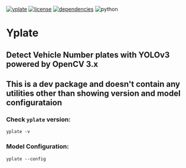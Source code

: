 [![yplate](https://img.shields.io/badge/yplate-v0.0.1-blue)](https://github.com/deepraj1729/yplate/blob/master/)  [![license](https://img.shields.io/badge/License-MIT-yellow)](https://github.com/deepraj1729/yplate/blob/master/LICENSE) [![dependencies](https://img.shields.io/badge/dependencies-packages-orange)](https://github.com/deepraj1729/yplate/blob/master/requirements.txt)
![python](https://img.shields.io/badge/python-3.5%3E-red)
# Yplate

## Detect Vehicle Number plates with YOLOv3 powered by OpenCV 3.x

## This is a dev package and doesn't contain any utilities other than showing version and model configurataion
    
### Check `yplate` version:

    yplate -v

### Model Configuration:

    yplate --config